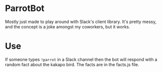 # ParrotBot

Mostly just made to play around with Slack's client library. It's pretty messy, and the concept is a joke amongst my coworkers, but it works.

# Use
If someone types `!parrot` in a Slack channel then the bot will respond with a random fact about the kakapo bird. The facts are in the facts.js file.
